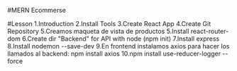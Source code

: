 #MERN Ecommerse

#Lesson
1.Introduction
2.Install Tools
3.Create React App
4.Create Git Repository
5.Creamos maqueta de vista de productos
5.Install react-router-dom
6.Create dir "Backend" for API with node (npm init)
7.Install express
8.Install nodemon --save-dev
9.En frontend instalamos axios para hacer los llamados al backend: npm install axios
10.npm install use-reducer-logger --force 